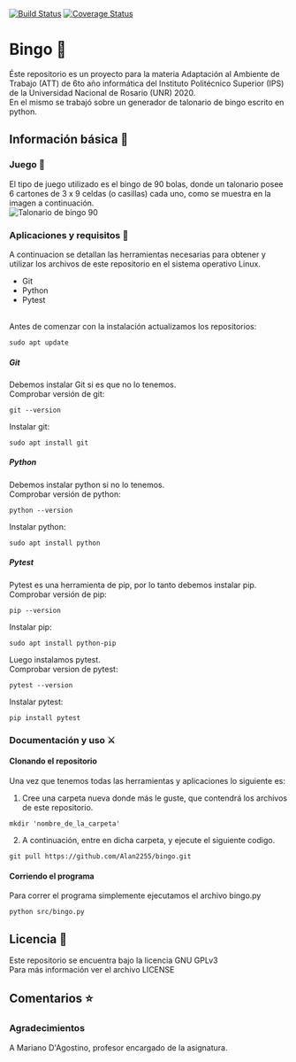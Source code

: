 [![Build Status](https://travis-ci.org/Alan2255/bingo.svg?branch=master)](https://travis-ci.org/Alan2255/bingo)
[![Coverage Status](https://coveralls.io/repos/github/Alan2255/bingo/badge.svg?branch=master)](https://coveralls.io/github/Alan2255/bingo?branch=master)

# Bingo :8ball:
Éste repositorio es un proyecto para la materia Adaptación al Ambiente de Trabajo (ATT) de 6to año informática del Instituto Politécnico Superior (IPS) de la Universidad Nacional de Rosario (UNR) 2020.<br>
En el mismo se trabajó sobre un generador de talonario de bingo escrito en python.

## Información básica :open_book:

### Juego :dart:
El tipo de juego utilizado es el bingo de 90 bolas, donde un talonario posee 6 cartones de 3 x 9 celdas (o casillas) cada uno, como se muestra en la imagen a continuación.<br>
![Talonario de bingo 90](../imagenes/talonario.png?raw=true)

### Aplicaciones y requisitos :floppy_disk:
A continuacion se detallan las herramientas necesarias para obtener y utilizar los archivos de este repositorio en el sistema operativo Linux.<br>
* Git
* Python
* Pytest
<br>
Antes de comenzar con la instalación actualizamos los repositorios:
<pre><code>sudo apt update</pre></code>

##### Git
Debemos instalar Git si es que no lo tenemos.<br>
Comprobar versión de git:
<pre><code>git --version</pre></code>
Instalar git:
<pre><code>sudo apt install git</pre></code>

##### Python
Debemos instalar python si no lo tenemos.<br>
Comprobar versión de python:
<pre><code>python --version</pre></code>
Instalar python:
<pre><code>sudo apt install python</pre></code>

##### Pytest
Pytest es una herramienta de pip, por lo tanto debemos instalar pip.<br>
Comprobar versión de pip:
<pre><code>pip --version</pre></code>
Instalar pip:
<pre><code>sudo apt install python-pip</pre></code>
Luego instalamos pytest.<br>
Comprobar version de pytest:
<pre><code>pytest --version</pre></code>
Instalar pytest:
<pre><code>pip install pytest</pre></code>

### Documentación y uso :crossed_swords:

#### Clonando el repositorio
Una vez que tenemos todas las herramientas y aplicaciones lo siguiente es:
1. Cree una carpeta nueva donde más le guste, que contendrá los archivos de este repositorio.
<pre><code>mkdir 'nombre_de_la_carpeta'</pre></code>
2. A continuación, entre en dicha carpeta, y ejecute el siguiente codigo.
<pre><code>git pull https://github.com/Alan2255/bingo.git</pre></code>

#### Corriendo el programa
Para correr el programa simplemente ejecutamos el archivo bingo.py
<pre><code>python src/bingo.py</pre></code>

## Licencia :scroll:
Este repositorio se encuentra bajo la licencia GNU GPLv3<br>
Para más información ver el archivo LICENSE

## Comentarios :star:
### Agradecimientos
A Mariano D'Agostino, profesor encargado de la asignatura.

